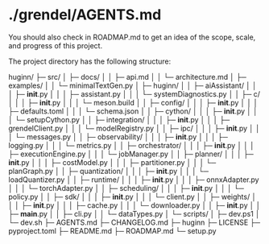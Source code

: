 # ./grendel/AGENTS.md
You should also check in ROADMAP.md to get an idea of the scope, scale, and progress of this project.

The project directory has the following structure:

huginn/
├─ src/
│  ├─ docs/
│  │  ├─ api.md
│  │  └─ architecture.md
│  ├─ examples/
│  │  └─ minimalTextGen.py
│  ├─ huginn/
│  │  ├─ aiAssistant/
│  │  │  ├─ __init__.py
│  │  │  ├─ assistant.py
│  │  │  └─ systemDiagnostics.py
│  │  ├─ c/
│  │  │  ├─ __init__.py
│  │  │  └─ meson.build
│  │  ├─ config/
│  │  │  ├─ __init__.py
│  │  │  ├─ defaults.toml
│  │  │  └─ schema.json
│  │  ├─ cython/
│  │  │  ├─ __init__.py
│  │  │  └─ setupCython.py
│  │  ├─ integration/
│  │  │  ├─ __init__.py
│  │  │  ├─ grendelClient.py
│  │  │  └─ modelRegistry.py
│  │  ├─ ipc/
│  │  │  ├─ __init__.py
│  │  │  └─ messages.py
│  │  ├─ observability/
│  │  │  ├─ __init__.py
│  │  │  ├─ logging.py
│  │  │  └─ metrics.py
│  │  ├─ orchestrator/
│  │  │  ├─ __init__.py
│  │  │  ├─ executionEngine.py
│  │  │  └─ jobManager.py
│  │  ├─ planner/
│  │  │  ├─ __init__.py
│  │  │  ├─ costModel.py
│  │  │  ├─ partitioner.py
│  │  │  └─ planGraph.py
│  │  ├─ quantization/
│  │  │  ├─ __init__.py
│  │  │  └─ loadQuantizer.py
│  │  ├─ runtime/
│  │  │  ├─ __init__.py
│  │  │  ├─ onnxAdapter.py
│  │  │  └─ torchAdapter.py
│  │  ├─ scheduling/
│  │  │  ├─ __init__.py
│  │  │  └─ policy.py
│  │  ├─ sdk/
│  │  │  ├─ __init__.py
│  │  │  └─ client.py
│  │  ├─ weights/
│  │  │  ├─ __init__.py
│  │  │  ├─ cache.py
│  │  │  └─ downloader.py
│  │  ├─ __init__.py
│  │  ├─ __main__.py
│  │  ├─ cli.py
│  │  └─ dataTypes.py
│  └─ scripts/
│     ├─ dev.ps1
│     └─ dev.sh
├─ AGENTS.md
├─ CHANGELOG.md
├─ huginn
├─ LICENSE
├─ pyproject.toml
├─ README.md
├─ ROADMAP.md
└─ setup.py